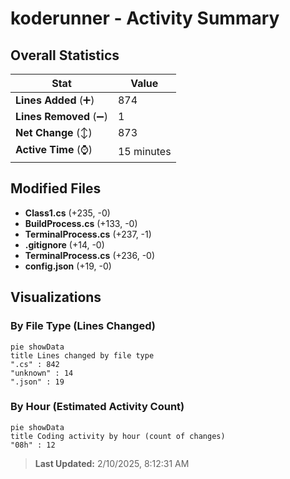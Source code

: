 # koderunner - Activity Summary 

## Overall Statistics

| Stat                   | Value                                                             |
| ---------------------- | ----------------------------------------------------------------- |
| **Lines Added** (➕)   | 874                                          |
| **Lines Removed** (➖) | 1                                        |
| **Net Change** (↕)    | 873                |
| **Active Time** (⌚)   | 15 minutes |


## Modified Files
- **Class1.cs** (+235, -0)
- **BuildProcess.cs** (+133, -0)
- **TerminalProcess.cs** (+237, -1)
- **.gitignore** (+14, -0)
- **TerminalProcess.cs** (+236, -0)
- **config.json** (+19, -0)

## Visualizations

### By File Type (Lines Changed)

```mermaid
pie showData
title Lines changed by file type
".cs" : 842
"unknown" : 14
".json" : 19
```

### By Hour (Estimated Activity Count)

```mermaid
pie showData
title Coding activity by hour (count of changes)
"08h" : 12
```


> **Last Updated:** 2/10/2025, 8:12:31 AM